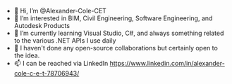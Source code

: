 - 👋 Hi, I’m @Alexander-Cole-CET
- 👀 I’m interested in BIM, Civil Engineering, Software Engineering, and Autodesk Products
- 🌱 I’m currently learning Visual Studio, C#, and always something related to the various .NET APIs I use daily
- 💞️ I haven't done any open-source collaborations but certainly open to the idea.
- 📫 I can be reached via LinkedIn https://www.linkedin.com/in/alexander-cole-c-e-t-78706943/

<!---
AlexanderCole-WSP/AlexanderCole-WSP is a ✨ special ✨ repository because its `README.md` (this file) appears on your GitHub profile.
You can click the Preview link to take a look at your changes.
--->
